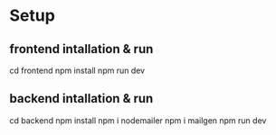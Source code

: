 # Setup

## frontend intallation & run

cd frontend
npm install
npm run dev

## backend intallation & run

cd backend
npm install
npm i nodemailer
npm i mailgen
npm run dev
